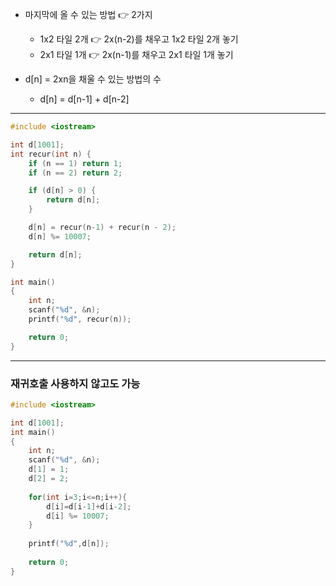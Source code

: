 - 마지막에 올 수 있는 방법 👉 2가지
  - 1x2 타일 2개 👉 2x(n-2)를 채우고 1x2 타일 2개 놓기
  - 2x1 타일 1개 👉 2x(n-1)를 채우고 2x1 타일 1개 놓기

- d[n] = 2xn을 채울 수 있는 방법의 수
  - d[n] = d[n-1] + d[n-2]

----------------------------------------
```c++
#include <iostream>

int d[1001];
int recur(int n) { 
    if (n == 1) return 1;   
    if (n == 2) return 2;

    if (d[n] > 0) {
        return d[n];
    }

    d[n] = recur(n-1) + recur(n - 2);
    d[n] %= 10007;

    return d[n];
}

int main()
{
    int n;
    scanf("%d", &n);
    printf("%d", recur(n));

    return 0;
}
```

--------------------------
### 재귀호출 사용하지 않고도 가능
```c++
#include <iostream>

int d[1001];
int main()
{
    int n;
    scanf("%d", &n);
    d[1] = 1;
    d[2] = 2;
    
    for(int i=3;i<=n;i++){
        d[i]=d[i-1]+d[i-2];
        d[i] %= 10007;
    }
    
    printf("%d",d[n]);
    
    return 0;
}
```


